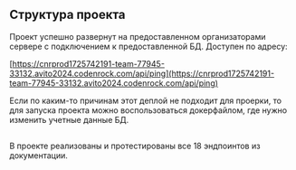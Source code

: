 ## Структура проекта
Проект успешно развернут на предоставленном организаторами сервере с подключением к предоставленной БД. Доступен по адресу:

[https://cnrprod1725742191-team-77945-33132.avito2024.codenrock.com/api/ping](https://cnrprod1725742191-team-77945-33132.avito2024.codenrock.com/api/ping)

Если по каким-то причинам этот деплой не подходит для проерки, то для запуска проекта можно воспользоваться докерфайлом, где нужно изменить учетные данные БД.

##
В проекте реализованы и протестированы все 18 эндпоинтов из документации.



